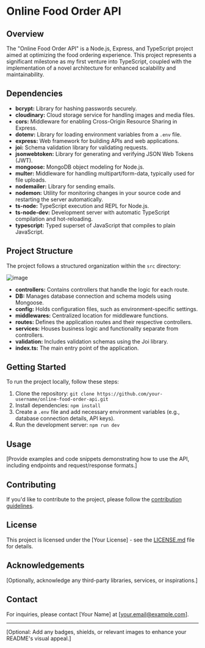 # Online Food Order API

## Overview

The "Online Food Order API" is a Node.js, Express, and TypeScript project aimed at optimizing the food ordering experience. This project represents a significant milestone as my first venture into TypeScript, coupled with the implementation of a novel architecture for enhanced scalability and maintainability.

## Dependencies

- **bcrypt:** Library for hashing passwords securely.
- **cloudinary:** Cloud storage service for handling images and media files.
- **cors:** Middleware for enabling Cross-Origin Resource Sharing in Express.
- **dotenv:** Library for loading environment variables from a `.env` file.
- **express:** Web framework for building APIs and web applications.
- **joi:** Schema validation library for validating requests.
- **jsonwebtoken:** Library for generating and verifying JSON Web Tokens (JWT).
- **mongoose:** MongoDB object modeling for Node.js.
- **multer:** Middleware for handling multipart/form-data, typically used for file uploads.
- **nodemailer:** Library for sending emails.
- **nodemon:** Utility for monitoring changes in your source code and restarting the server automatically.
- **ts-node:** TypeScript execution and REPL for Node.js.
- **ts-node-dev:** Development server with automatic TypeScript compilation and hot-reloading.
- **typescript:** Typed superset of JavaScript that compiles to plain JavaScript.

## Project Structure

The project follows a structured organization within the `src` directory:

![image](https://github.com/MooRagab/Online-Food-Order/assets/79729746/663ba054-65ee-400f-9dd7-631ce93e91b4)

- **controllers:** Contains controllers that handle the logic for each route.
- **DB:** Manages database connection and schema models using Mongoose.
- **config:** Holds configuration files, such as environment-specific settings.
- **middlewares:** Centralized location for middleware functions.
- **routes:** Defines the application routes and their respective controllers.
- **services:** Houses business logic and functionality separate from controllers.
- **validation:** Includes validation schemas using the Joi library.
- **index.ts:** The main entry point of the application.

## Getting Started

To run the project locally, follow these steps:

1. Clone the repository: `git clone https://github.com/your-username/online-food-order-api.git`
2. Install dependencies: `npm install`
3. Create a `.env` file and add necessary environment variables (e.g., database connection details, API keys).
4. Run the development server: `npm run dev`

## Usage

[Provide examples and code snippets demonstrating how to use the API, including endpoints and request/response formats.]

## Contributing

If you'd like to contribute to the project, please follow the [contribution guidelines](CONTRIBUTING.md).

## License

This project is licensed under the [Your License] - see the [LICENSE.md](LICENSE.md) file for details.

## Acknowledgements

[Optionally, acknowledge any third-party libraries, services, or inspirations.]

## Contact

For inquiries, please contact [Your Name] at [your.email@example.com].

---

[Optional: Add any badges, shields, or relevant images to enhance your README's visual appeal.]
